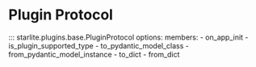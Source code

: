 # Plugin Protocol

::: starlite.plugins.base.PluginProtocol
    options:
        members:
            - on_app_init
            - is_plugin_supported_type
            - to_pydantic_model_class
            - from_pydantic_model_instance
            - to_dict
            - from_dict
